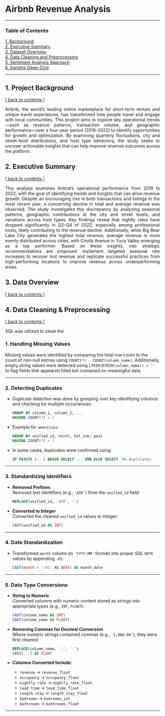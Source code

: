 # Airbnb Revenue Analysis

---

### Table of Contents 

[1. Background](#project-background) <br>
[2. Executive Summary](#executive-summary) <br>
[3. Dataset Overivew](#dataset-overview) <br>
[4. Data Cleaning and Preprocessing](#data-cleaning) <br>
[5. Sentiment Analysis Approach](#sentiment-analysis) <br>
[6. Insights Deep-Dive](#insights-deep-dive) <br>

---

## 1. Project Background <a name="project-background"></a>  
<a href="#toc">[ back to contents ]</a>

<p align="justify"> 
Airbnb, the world’s leading online marketplace for short-term rentals and unique travel experiences, has transformed how people travel and engage with local communities. This project aims to explore key operational trends—such as revenue patterns, transaction volume, and geographic performance—over a four-year period (2019–2022) to identify opportunities for growth and optimization. By examining quarterly fluctuations, city and street-level distributions, and host type behaviors, the study seeks to uncover actionable insights that can help improve revenue outcomes across the platform.
</p>

## 2. Executive Summary <a name="executive-summary"></a>  
<a href="#toc">[ back to contents ]</a>

<p align="justify"> 
This analysis examines Airbnb’s operational performance from 2019 to 2022, with the goal of identifying trends and insights that can drive revenue growth. Despite an encouraging rise in both transactions and listings in the most recent year, a concerning decline in total and average revenue was observed. The study investigates this discrepancy by analyzing seasonal patterns, geographic contributions at the city and street levels, and variations across host types. Key findings reveal that nightly rates have dropped significantly in Q2–Q4 of 2022, especially among professional hosts, likely contributing to the revenue decline. Additionally, while Big Bear Lake City generates the highest total revenue, average revenue is more evenly distributed across cities, with Cholla Avenue in Yuca Valley emerging as a top performer. Based on these insights, two strategic recommendations are proposed: implement targeted seasonal rate increases to recover lost revenue and replicate successful practices from high-performing locations to improve revenue across underperforming areas.
</p>

## 3. Data Overview <a name="dataset-overview"></a>  
<a href="#toc">[ back to contents ]</a>


## 4. Data Cleaning & Preprocessing <a name="data-cleaning"></a>  
<a href="#toc">[ back to contents ]</a>


SQL was utilized to clean the 

### 1. Handling Missing Values

Missing values were identified by comparing the total row count to the count of non-null entries using `COUNT(*) - COUNT(column_name)`. Additionally, empty string values were detected using `LTRIM(RTRIM(column_name)) = ''` to flag fields that appeared filled but contained no meaningful data.

---

### 2. Detecting Duplicates

- Duplicate detection was done by grouping over key identifying columns and checking for multiple occurrences:
  ```sql
  GROUP BY column_1, column_2, ...
  HAVING COUNT(*) > 1
  ```
- Example for `amenities`:
  ```sql
  GROUP BY unified_id, month, hot_tub, pool
  HAVING COUNT(*) > 1
  ```

- In some cases, duplicates were confirmed using:
  ```sql
  IF EXISTS (...) BEGIN SELECT ... END ELSE SELECT 'No Duplicates'
  ```

---

### 3. Standardizing Identifiers

- **Removed Prefixes**  
  Removed text identifiers (e.g., `'AIR'`) from the `unified_id` field:
  ```sql
  REPLACE(unified_id, 'AIR', '')
  ```

- **Converted to Integer**  
  Converted the cleaned `unified_id` values to integer:
  ```sql
  CAST(unified_id AS INT)
  ```

---

### 4. Date Standardization

- Transformed `month` column (in `'YYYY-MM'` format) into proper SQL `DATE` values by appending `-01`:
  ```sql
  CAST(month + '-01' AS DATE) AS month_date
  ```

---

### 5. Data Type Conversions

- **String to Numeric**  
  Converted columns with numeric content stored as strings into appropriate types (e.g., `INT`, `FLOAT`):
  ```sql
  CAST(column_name AS INT)
  CAST(column_name AS FLOAT)
  ```

- **Removing Commas for Decimal Conversion**  
  Where numeric strings contained commas (e.g., `'1,000.00'`), they were first cleaned:
  ```sql
  REPLACE(column_name, ',', '.')
  CAST(...) AS FLOAT
  ```

- **Columns Converted Include**:
  - `revenue` → `revenue_float`
  - `occupancy` → `occupancy_float`
  - `nightly rate` → `nightly_rate_float`
  - `lead time` → `lead_time_float`
  - `length stay` → `length_stay_float`
  - `bedrooms` → `bedrooms_int`
  - `bathrooms` → `bathrooms_float`

---
